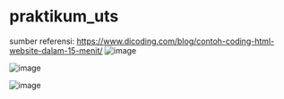 # praktikum_uts
sumber referensi:
https://www.dicoding.com/blog/contoh-coding-html-website-dalam-15-menit/
![image](https://user-images.githubusercontent.com/81528179/116807306-a516ae00-ab5c-11eb-8b1c-832f653b926e.png)


![image](https://user-images.githubusercontent.com/81528179/116806868-0a1cd480-ab5a-11eb-8dff-b709807cadcd.png)


![image](https://user-images.githubusercontent.com/81528179/116806822-b6aa8680-ab59-11eb-8159-69bc77f6a4ff.png)
